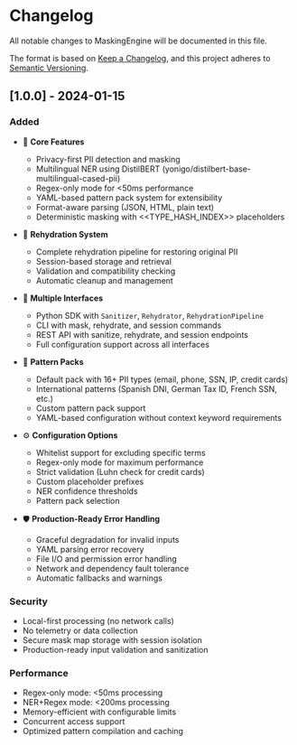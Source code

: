 # Changelog

All notable changes to MaskingEngine will be documented in this file.

The format is based on [Keep a Changelog](https://keepachangelog.com/en/1.0.0/),
and this project adheres to [Semantic Versioning](https://semver.org/spec/v2.0.0.html).

## [1.0.0] - 2024-01-15

### Added
- 🚀 **Core Features**
  - Privacy-first PII detection and masking
  - Multilingual NER using DistilBERT (yonigo/distilbert-base-multilingual-cased-pii)
  - Regex-only mode for <50ms performance
  - YAML-based pattern pack system for extensibility
  - Format-aware parsing (JSON, HTML, plain text)
  - Deterministic masking with <<TYPE_HASH_INDEX>> placeholders

- 🔁 **Rehydration System**
  - Complete rehydration pipeline for restoring original PII
  - Session-based storage and retrieval
  - Validation and compatibility checking
  - Automatic cleanup and management

- 🔧 **Multiple Interfaces**
  - Python SDK with `Sanitizer`, `Rehydrator`, `RehydrationPipeline`
  - CLI with mask, rehydrate, and session commands
  - REST API with sanitize, rehydrate, and session endpoints
  - Full configuration support across all interfaces

- 🧩 **Pattern Packs**
  - Default pack with 16+ PII types (email, phone, SSN, IP, credit cards)
  - International patterns (Spanish DNI, German Tax ID, French SSN, etc.)
  - Custom pattern pack support
  - YAML-based configuration without context keyword requirements

- ⚙️ **Configuration Options**
  - Whitelist support for excluding specific terms
  - Regex-only mode for maximum performance
  - Strict validation (Luhn check for credit cards)
  - Custom placeholder prefixes
  - NER confidence thresholds
  - Pattern pack selection

- 🛡️ **Production-Ready Error Handling**
  - Graceful degradation for invalid inputs
  - YAML parsing error recovery
  - File I/O and permission error handling
  - Network and dependency fault tolerance
  - Automatic fallbacks and warnings

### Security
- Local-first processing (no network calls)
- No telemetry or data collection
- Secure mask map storage with session isolation
- Production-ready input validation and sanitization

### Performance
- Regex-only mode: <50ms processing
- NER+Regex mode: <200ms processing  
- Memory-efficient with configurable limits
- Concurrent access support
- Optimized pattern compilation and caching